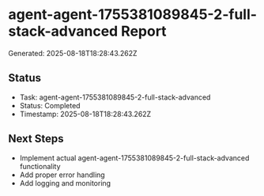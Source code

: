 # agent-agent-1755381089845-2-full-stack-advanced Report

Generated: 2025-08-18T18:28:43.262Z

## Status
- Task: agent-agent-1755381089845-2-full-stack-advanced
- Status: Completed
- Timestamp: 2025-08-18T18:28:43.262Z

## Next Steps
- Implement actual agent-agent-1755381089845-2-full-stack-advanced functionality
- Add proper error handling
- Add logging and monitoring
